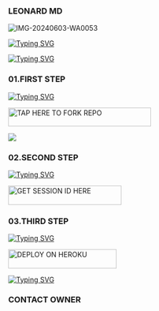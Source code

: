  ### LEONARD MD
 ![IMG-20240603-WA0053](https://github.com/ayodejibot/Dark-Love-MD/assets/168199873/1cae36e0-13ce-48f8-89e4-55e2c0a9b2e0)



[![Typing SVG](https://readme-typing-svg.herokuapp.com?font=Rockstar-ExtraBold&size=30&pause=1000&color=0000FF&center=true&vCenter=true&width=815&height=60&lines=𝐓𝐇𝐄+𝐁𝐄𝐒𝐓+𝐁𝐎𝐓+𝐅𝐑𝐎𝐌+𝐋𝐄𝐎𝐍𝐀𝐑𝐃+𝐓𝐄𝐂𝐇)](https://git.io/typing-svg)





[![Typing SVG](https://readme-typing-svg.herokuapp.com?font=Rockstar-ExtraBold&color=F33A6A&lines=𝐇𝐎𝐖+𝐓𝐎+𝐃𝐄𝐏𝐋𝐎𝐘+𝐋𝐄𝐎𝐍𝐀𝐑𝐃+𝐌𝐃) ](https://git.io/typing-svg)






### 01.FIRST STEP 

  
[![Typing SVG](https://readme-typing-svg.herokuapp.com?font=Rockstar-ExtraBold&color=blue&lines=𝗙𝗢𝗥𝗞+𝐓𝐇𝐈𝐒+𝗥𝗘𝗣𝗢)](https://git.io/typing-svg)
 

  
   
   <a href="https://github.com/Leonardtech868/LEONARD-MD/fork"><img title="TAP HERE TO FORK REPO" src="https://img.shields.io/badge/TAP HERE TO FORK REPO-h?color=black&style=for-the-badge&logo=github" width="290" height="38.45"/></a></p>


<a><img src='https://i.imgur.com/LyHic3i.gif'/></a>



 ### 02.SECOND STEP
 
[![Typing SVG](https://readme-typing-svg.herokuapp.com?font=Rockstar-ExtraBold&color=blue&lines=𝐆𝐄𝐓+𝐒𝐄𝐒𝐒𝐈𝐎𝐍+𝐈𝐃)](https://git.io/typing-svg)
 


  <a href="https://leonard-session.onrender.com/"><img title="GET SESSION ID HERE" src="https://img.shields.io/badge/GET SESSION ID HERE-h?color=blue&style=for-the-badge&logo=audi" width="230" height="38.45"/></a></p>

  



### 03.THIRD STEP

  
[![Typing SVG](https://readme-typing-svg.herokuapp.com?font=Rockstar-ExtraBold&color=blue&lines=𝐃𝐄𝐏𝐋𝐎𝐘+𝐎𝐍+𝐇𝐄𝐑𝐎𝐊𝐔)](https://git.io/typing-svg)


 
 





 <a href="https://dashboard.heroku.com/new?template=https://github.com/Leonardtech868/LEONARD-MD/"><img title="DEPLOY ON HEROKU" src="https://img.shields.io/badge/DEPLOY ON HEROKU-h?color=purple&style=for-the-badge&logo=heroku" width="220" height="38.45"/></a></p>

 
[![Typing SVG](https://readme-typing-svg.herokuapp.com?font=Rockstar-ExtraBold&color=blue&lines=■+■+■+■+■+100%+𝗦𝗔𝗙𝗘+𝗢𝗡+𝗛𝗘𝗥𝗢𝗞𝗨)](https://git.io/typing-svg)
 








### CONTACT OWNER 
